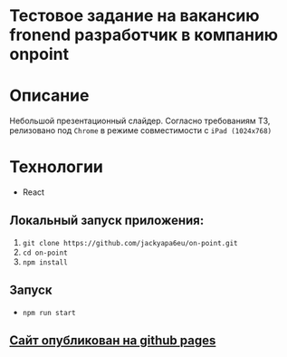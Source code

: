 # Тестовое задание на вакансию fronend разработчик в компанию onpoint  

# Описание
Небольшой презентационный слайдер. Согласно требованиям ТЗ, релизовано под `Chrome` в режиме совместимости с `iPad (1024x768)`

# Технологии
- React

## Локальный запуск приложения:  
1. `git clone https://github.com/jackyapa6eu/on-point.git`  
2. `cd on-point`  
3. `npm install`  

## Запуск
- `npm run start`  
  
## [Сайт опубликован на github pages](https://jackyapa6eu.github.io/on-point/)

